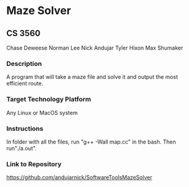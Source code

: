 # Maze Solver
## CS 3560
Chase Deweese
Norman Lee
Nick Andujar
Tyler Hixon
Max Shumaker
### Description
A program that will take a maze file and solve it and output the most efficient route.
### Target Technology Platform
Any Linux or MacOS system
### Instructions
In folder with all the files, run "g++ -Wall map.cc" in the bash.
Then run"./a.out".
### Link to Repository
https://github.com/andujarnick/SoftwareToolsMazeSolver

